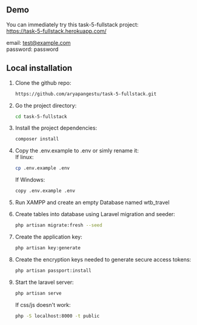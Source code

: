 ## Demo
You can immediately try this task-5-fullstack project:
</br>https://task-5-fullstack.herokuapp.com/

email: test@example.com
</br>password: password

## Local installation

1. Clone the github repo:

    ```bash
    https://github.com/aryapangestu/task-5-fullstack.git
    ```
2. Go the project directory:

    ```bash
    cd task-5-fullstack
    ```
3. Install the project dependencies:
    ```bash
    composer install
    ```
4. Copy the .env.example to .env or simly rename it:
   </br>If linux:
   ```bash
   cp .env.example .env
   ```
   If Windows:
    ```bash
    copy .env.example .env
    ```
5. Run XAMPP and create an empty Database named wtb_travel
6. Create tables into database using Laravel migration and seeder:
    ```bash
    php artisan migrate:fresh --seed
    ```
7. Create the application key:
    ```bash
    php artisan key:generate
    ```
8. Create the encryption keys needed to generate secure access tokens:
    ```bash
    php artisan passport:install
    ```
9. Start the laravel server:
    ```bash
    php artisan serve
    ```
   If css/js doesn't work:
    ```bash
    php -S localhost:8000 -t public
    ```
